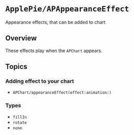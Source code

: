 # ``ApplePie/APAppearanceEffect``

Appearance effects, that can be added to chart

## Overview

These effects play when the ``APChart`` appears.

## Topics

### Adding effect to your chart
- ``APChart/appearanceEffect(effect:animation:)``

### Types

- ``fillIn``
- ``rotate``
- ``none``
